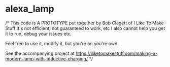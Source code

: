 # alexa_lamp
/*
This code is A PROTOTYPE put together by Bob Clagett of I Like To Make Stuff
It's not efficient, not guaranteed to work, etc
I also cannot help you get it to run, debug your issues etc.  

Feel free to use it, modify it, but you're on you're own.

See the accompanying project at
https://iliketomakestuff.com/making-a-modern-lamp-with-inductive-charging/
*/
